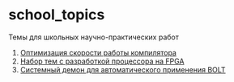 # school_topics
Темы для школьных научно-практических работ
1. [Оптимизация скорости работы компилятора](compiler_opt.md)
2. [Набор тем с разработкой процессора на FPGA](fpga-riscv.md)
3. [Системный демон для автоматического применения BOLT](perfd.md)
